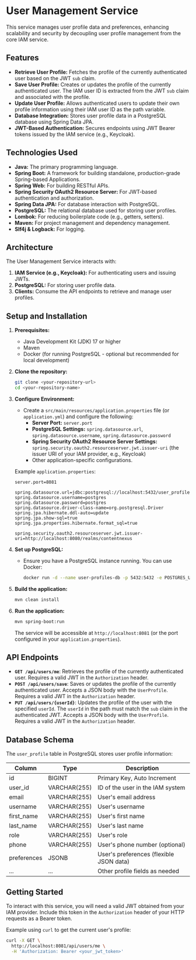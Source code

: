 # User Management Service

This service manages user profile data and preferences, enhancing scalability and security by decoupling user profile management from the core IAM service.

## Features

-   **Retrieve User Profile:** Fetches the profile of the currently authenticated user based on the JWT `sub` claim.
-   **Save User Profile:** Creates or updates the profile of the currently authenticated user. The IAM user ID is extracted from the JWT `sub` claim and associated with the profile.
-   **Update User Profile:** Allows authenticated users to update their own profile information using their IAM user ID as the path variable.
-   **Database Integration:** Stores user profile data in a PostgreSQL database using Spring Data JPA.
-   **JWT-Based Authentication:** Secures endpoints using JWT Bearer tokens issued by the IAM service (e.g., Keycloak).

## Technologies Used

-   **Java:** The primary programming language.
-   **Spring Boot:** A framework for building standalone, production-grade Spring-based Applications.
-   **Spring Web:** For building RESTful APIs.
-   **Spring Security OAuth2 Resource Server:** For JWT-based authentication and authorization.
-   **Spring Data JPA:** For database interaction with PostgreSQL.
-   **PostgreSQL:** The relational database used for storing user profiles.
-   **Lombok:** For reducing boilerplate code (e.g., getters, setters).
-   **Maven:** For project management and dependency management.
-   **Slf4j & Logback:** For logging.

## Architecture

The User Management Service interacts with:

1.  **IAM Service (e.g., Keycloak):** For authenticating users and issuing JWTs.
2.  **PostgreSQL:** For storing user profile data.
3.  **Clients:** Consume the API endpoints to retrieve and manage user profiles.

## Setup and Installation

1.  **Prerequisites:**
    -   Java Development Kit (JDK) 17 or higher
    -   Maven
    -   Docker (for running PostgreSQL - optional but recommended for local development)

2.  **Clone the repository:**
    ```bash
    git clone <your-repository-url>
    cd <your-repository-name>
    ```

3.  **Configure Environment:**
    -   Create a `src/main/resources/application.properties` file (or `application.yml`) and configure the following:
        -   **Server Port:** `server.port`
        -   **PostgreSQL Settings:** `spring.datasource.url`, `spring.datasource.username`, `spring.datasource.password`
        -   **Spring Security OAuth2 Resource Server Settings:** `spring.security.oauth2.resourceserver.jwt.issuer-uri` (the issuer URI of your IAM provider, e.g., Keycloak)
        -   Other application-specific configurations.

    Example `application.properties`:
    ```properties
    server.port=8081

    spring.datasource.url=jdbc:postgresql://localhost:5432/user_profiles_db
    spring.datasource.username=postgres
    spring.datasource.password=postgres
    spring.datasource.driver-class-name=org.postgresql.Driver
    spring.jpa.hibernate.ddl-auto=update
    spring.jpa.show-sql=true
    spring.jpa.properties.hibernate.format_sql=true

    spring.security.oauth2.resourceserver.jwt.issuer-uri=http://localhost:8080/realms/contentnexus
    ```

4.  **Set up PostgreSQL:**
    -   Ensure you have a PostgreSQL instance running. You can use Docker:
        ```bash
        docker run -d --name user-profiles-db -p 5432:5432 -e POSTGRES_USER=postgres -e POSTGRES_PASSWORD=postgres -e POSTGRES_DB=user_profiles_db postgres:latest
        ```

5.  **Build the application:**
    ```bash
    mvn clean install
    ```

6.  **Run the application:**
    ```bash
    mvn spring-boot:run
    ```

    The service will be accessible at `http://localhost:8081` (or the port configured in your `application.properties`).

## API Endpoints

-   **`GET /api/users/me`**: Retrieves the profile of the currently authenticated user. Requires a valid JWT in the `Authorization` header.
-   **`POST /api/users/save`**: Saves or updates the profile of the currently authenticated user. Accepts a JSON body with the `UserProfile`. Requires a valid JWT in the `Authorization` header.
-   **`PUT /api/users/{userId}`**: Updates the profile of the user with the specified `userId`. The `userId` in the path must match the `sub` claim in the authenticated JWT. Accepts a JSON body with the `UserProfile`. Requires a valid JWT in the `Authorization` header.

## Database Schema

The `user_profile` table in PostgreSQL stores user profile information:

| Column      | Type        | Description                               |
| ----------- | ----------- | ----------------------------------------- |
| id          | BIGINT      | Primary Key, Auto Increment             |
| user_id     | VARCHAR(255)| ID of the user in the IAM system         |
| email       | VARCHAR(255)| User's email address                    |
| username    | VARCHAR(255)| User's username                         |
| first_name  | VARCHAR(255)| User's first name                       |
| last_name   | VARCHAR(255)| User's last name                        |
| role        | VARCHAR(255)| User's role                             |
| phone       | VARCHAR(255)| User's phone number (optional)          |
| preferences | JSONB       | User's preferences (flexible JSON data) |
| ...         | ...         | Other profile fields as needed          |

## Getting Started

To interact with this service, you will need a valid JWT obtained from your IAM provider. Include this token in the `Authorization` header of your HTTP requests as a Bearer token.

Example using `curl` to get the current user's profile:

```bash
curl -X GET \
  http://localhost:8081/api/users/me \
  -H 'Authorization: Bearer <your_jwt_token>'
